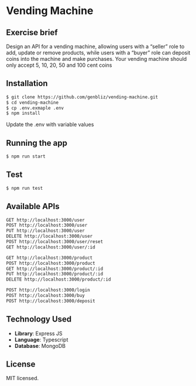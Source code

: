 # Vending Machine

## Exercise brief

Design an API for a vending machine, allowing users with a “seller” role to add, update or remove
products, while users with a “buyer” role can deposit coins into the machine and make purchases.
Your vending machine should only accept 5, 10, 20, 50 and 100 cent coins

## Installation

```bash
$ git clone https://github.com/genbliz/vending-machine.git
$ cd vending-machine
$ cp .env.exmaple .env
$ npm install
```
Update the .env with variable values

## Running the app

```bash
$ npm run start

```

## Test

```bash
$ npm run test
```

## Available APIs
```bash
GET http://localhost:3000/user
POST http://localhost:3000/user
PUT http://localhost:3000/user
DELETE http://localhost:3000/user
POST http://localhost:3000/user/reset
GET http://localhost:3000/user/:id

GET http://localhost:3000/product
POST http://localhost:3000/product
GET http://localhost:3000/product/:id
PUT http://localhost:3000/product/:id
DELETE http://localhost:3000/product/:id

POST http://localhost:3000/login
POST http://localhost:3000/buy
POST http://localhost:3000/deposit
```

## Technology Used
* **Library**: Express JS
* **Language**: Typescript
* **Database**: MongoDB

## License

MIT licensed.
